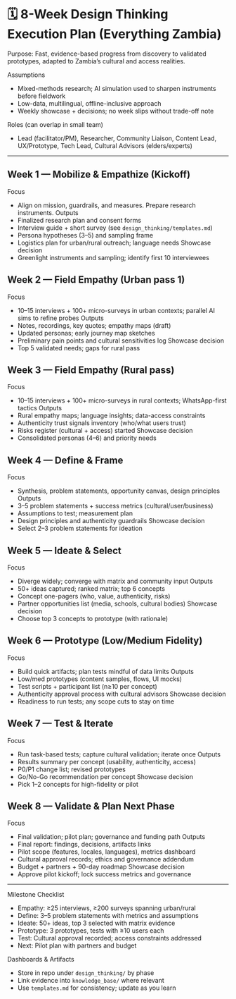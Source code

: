 # 🗓️ 8-Week Design Thinking Execution Plan (Everything Zambia)

Purpose: Fast, evidence-based progress from discovery to validated prototypes, adapted to Zambia’s cultural and access realities.

Assumptions
- Mixed-methods research; AI simulation used to sharpen instruments before fieldwork
- Low-data, multilingual, offline-inclusive approach
- Weekly showcase + decisions; no week slips without trade-off note

Roles (can overlap in small team)
- Lead (facilitator/PM), Researcher, Community Liaison, Content Lead, UX/Prototype, Tech Lead, Cultural Advisors (elders/experts)

---

## Week 1 — Mobilize & Empathize (Kickoff)
Focus
- Align on mission, guardrails, and measures. Prepare research instruments.
Outputs
- Finalized research plan and consent forms
- Interview guide + short survey (see `design_thinking/templates.md`)
- Persona hypotheses (3–5) and sampling frame
- Logistics plan for urban/rural outreach; language needs
Showcase decision
- Greenlight instruments and sampling; identify first 10 interviewees

## Week 2 — Field Empathy (Urban pass 1)
Focus
- 10–15 interviews + 100+ micro-surveys in urban contexts; parallel AI sims to refine probes
Outputs
- Notes, recordings, key quotes; empathy maps (draft)
- Updated personas; early journey map sketches
- Preliminary pain points and cultural sensitivities log
Showcase decision
- Top 5 validated needs; gaps for rural pass

## Week 3 — Field Empathy (Rural pass)
Focus
- 10–15 interviews + 100+ micro-surveys in rural contexts; WhatsApp-first tactics
Outputs
- Rural empathy maps; language insights; data-access constraints
- Authenticity trust signals inventory (who/what users trust)
- Risks register (cultural + access) started
Showcase decision
- Consolidated personas (4–6) and priority needs

## Week 4 — Define & Frame
Focus
- Synthesis, problem statements, opportunity canvas, design principles
Outputs
- 3–5 problem statements + success metrics (cultural/user/business)
- Assumptions to test; measurement plan
- Design principles and authenticity guardrails
Showcase decision
- Select 2–3 problem statements for ideation

## Week 5 — Ideate & Select
Focus
- Diverge widely; converge with matrix and community input
Outputs
- 50+ ideas captured; ranked matrix; top 6 concepts
- Concept one-pagers (who, value, authenticity, risks)
- Partner opportunities list (media, schools, cultural bodies)
Showcase decision
- Choose top 3 concepts to prototype (with rationale)

## Week 6 — Prototype (Low/Medium Fidelity)
Focus
- Build quick artifacts; plan tests mindful of data limits
Outputs
- Low/med prototypes (content samples, flows, UI mocks)
- Test scripts + participant list (n≥10 per concept)
- Authenticity approval process with cultural advisors
Showcase decision
- Readiness to run tests; any scope cuts to stay on time

## Week 7 — Test & Iterate
Focus
- Run task-based tests; capture cultural validation; iterate once
Outputs
- Results summary per concept (usability, authenticity, access)
- P0/P1 change list; revised prototypes
- Go/No-Go recommendation per concept
Showcase decision
- Pick 1–2 concepts for high-fidelity or pilot

## Week 8 — Validate & Plan Next Phase
Focus
- Final validation; pilot plan; governance and funding path
Outputs
- Final report: findings, decisions, artifacts links
- Pilot scope (features, locales, languages), metrics dashboard
- Cultural approval records; ethics and governance addendum
- Budget + partners + 90-day roadmap
Showcase decision
- Approve pilot kickoff; lock success metrics and governance

---

Milestone Checklist
- Empathy: ≥25 interviews, ≥200 surveys spanning urban/rural
- Define: 3–5 problem statements with metrics and assumptions
- Ideate: 50+ ideas, top 3 selected with matrix evidence
- Prototype: 3 prototypes, tests with ≥10 users each
- Test: Cultural approval recorded; access constraints addressed
- Next: Pilot plan with partners and budget

Dashboards & Artifacts
- Store in repo under `design_thinking/` by phase
- Link evidence into `knowledge_base/` where relevant
- Use `templates.md` for consistency; update as you learn
